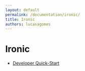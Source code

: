 ```yaml
---
layout: default
permalink: /documentation/ironic/
title: Ironic
authors: lucasagomes
---
```


# Ironic

*   [Developer Quick-Start](http://docs.openstack.org/developer/ironic/dev/dev-quickstart.html)
